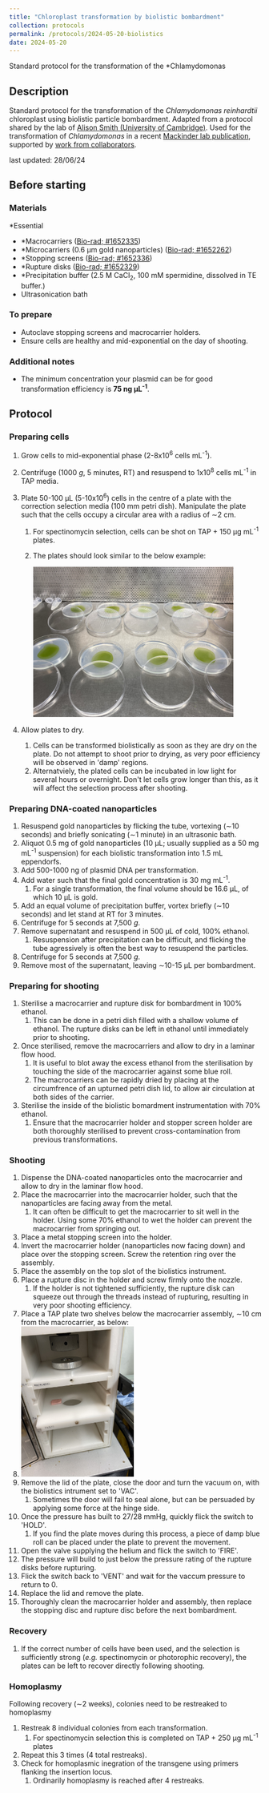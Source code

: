 ```yaml
---
title: "Chloroplast transformation by biolistic bombardment"
collection: protocols
permalink: /protocols/2024-05-20-biolistics
date: 2024-05-20
---
```


Standard protocol for the transformation of the *Chlamydomonas 

## Description
Standard protocol for the transformation of the *Chlamydomonas reinhardtii* chloroplast using biolistic particle bombardment. Adapted from a protocol shared by the lab of <a href="https://www.plantsci.cam.ac.uk/directory/smith-alison">Alison Smith (University of Cambridge)</a>. Used for the transformation of *Chlamydomonas* in a recent <a href="https://www.biorxiv.org/content/10.1101/2024.04.09.588658v1">Mackinder lab publication</a>, supported by <a href="https://www.biorxiv.org/content/10.1101/2024.05.08.593163v2">work from collaborators</a>.

last updated: 28/06/24

## Before starting

### Materials
*Essential
- *Macrocarriers (<a href="https://www.bio-rad.com/en-uk/sku/1652335-macrocarriers?ID=1652335">Bio-rad; #1652335</a>)
- *Microcarriers (0.6 &#181;m gold nanoparticles) (<a href="https://www.bio-rad.com/en-uk/sku/1652262-0-6-um-gold-microcarriers?ID=1652262">Bio-rad; #1652262</a>)
- *Stopping screens (<a href="https://www.bio-rad.com/en-uk/sku/1652336-stopping-screens?ID=1652336">Bio-rad; #1652336</a>)
- *Rupture disks (<a href="https://www.bio-rad.com/en-uk/sku/1652329-1-100-psi-rupture-disks?ID=1652329">Bio-rad; #1652329</a>)
- *Precipitation buffer (2.5 M CaCl<sub>2</sub>, 100 mM spermidine, dissolved in TE buffer.)
- Ultrasonication bath

### To prepare
- Autoclave stopping screens and macrocarrier holders.
- Ensure cells are healthy and mid-exponential on the day of shooting.

### Additional notes
- The minimum concentration your plasmid can be for good transformation efficiency is **75 ng &#181;L<sup>-1</sup>**.


## Protocol
### Preparing cells
1. Grow cells to mid-exponential phase (2-8x10<sup>6</sup> cells mL<sup>-1</sup>).
1. Centrifuge (1000 *g*, 5 minutes, RT) and resuspend to 1x10<sup>8</sup> cells mL<sup>-1</sup> in TAP media.
1. Plate 50-100 &#181;L (5-10x10<sup>6</sup>) cells in the centre of a plate with the correction selection media (100 mm petri dish). Manipulate the plate such that the cells occupy a circular area with a radius of &sim;2 cm.
   1. For spectinomycin selection, cells can be shot on TAP + 150 &#181;g mL<sup>-1</sup> plates.
   2. The plates should look similar  to the below example:
   
      <img src="/images/biolistics.jpg" alt="image of petri plates with a 4 cm diameter of cells drying" width="400"/>


1. Allow plates to dry.
   1. Cells can be transformed biolistically as soon as they are dry on the plate. Do not attempt to shoot prior to drying, as very poor efficiency will be observed in 'damp' regions.
   1. Alternatviely, the plated cells can be incubated in low light for several hours or overnight. Don't let cells grow longer than this, as it will affect the selection process after shooting.

### Preparing DNA-coated nanoparticles
1. Resuspend gold nanoparticles by flicking the tube, vortexing (&sim;10 seconds) and briefly sonicating (&sim;1 minute) in an ultrasonic bath.
1. Aliquot 0.5 mg of gold nanoparticles (10 &#181;L; usually supplied as a 50 mg mL<sup>-1</sup> suspension) for each biolistic transformation into 1.5 mL eppendorfs.
1. Add 500-1000 ng of plasmid DNA per transformation.
1. Add water such that the final gold concentration is 30 mg mL<sup>-1</sup>.
   1. For a single transformation, the final volume should be 16.6 &#181;L, of which 10 &#181;L is gold.
1. Add an equal volume of precipitation buffer, vortex briefly (&sim;10 seconds) and let stand at RT for 3 minutes.
1. Centrifuge for 5 seconds at 7,500 *g*.
1. Remove supernatant and resuspend in 500 &#181;L of cold, 100% ethanol.
   1. Resuspension after precipitation can be difficult, and flicking the tube agressively is often the best way to resuspend the particles.
1. Centrifuge for 5 seconds at 7,500 *g*.
1. Remove most of the supernatant, leaving &sim;10-15 &#181;L per bombardment.

### Preparing for shooting
1. Sterilise a macrocarrier and rupture disk for bombardment in 100% ethanol.
   1. This can be done in a petri dish filled with a shallow volume of ethanol. The rupture disks can be left in ethanol until immediately prior to shooting.
1. Once sterilised, remove the macrocarriers and allow to dry in a laminar flow hood.
   1. It is useful to blot away the excess ethanol from the sterilisation by touching the side of the macrocarrier against some blue roll.
   1. The macrocarriers can be rapidly dried by placing at the circumfrence of an upturned petri dish lid, to allow air circulation at both sides of the carrier.
1. Sterilise the inside of the biolistic bomardment instrumentation with 70% ethanol.
   1. Ensure that the macrocarrier holder and stopper screen holder are both thoroughly sterilised to prevent cross-contamination from previous transformations.

### Shooting
1. Dispense the DNA-coated nanoparticles onto the macrocarrier and allow to dry in the laminar flow hood.
1. Place the macrocarrier into the macrocarrier holder, such that the nanoparticles are facing away from the metal.
   1. It can often be difficult to get the macrocarrier to sit well in the holder. Using some 70% ethanol to wet the holder can prevent the macrocarrier from springing out.
1. Place a metal stopping screen into the holder.
1. Invert the macrocarrier holder (nanoparticles now facing down) and place over the stopping screen. Screw the retention ring over the assembly.
1. Place the assembly on the top slot of the biolistics instrument.
1. Place a rupture disc in the holder and screw firmly onto the nozzle.
   1. If the holder is not tightened sufficiently, the rupture disk can squeeze out through the threads instead of rupturing, resulting in very poor shooting efficiency.
1. Place a TAP plate two shelves below the macrocarrier assembly, &sim;10 cm from the macrocarrier, as below:
2. 
      <img src="/images/gene_gun.jpg" alt="image of petri plates with a 4 cm diameter of cells drying" height="300"/>
1. Remove the lid of the plate, close the door and turn the vacuum on, with the biolistics intrument set to 'VAC'.
   1. Sometimes the door will fail to seal alone, but can be persuaded by applying some force at the hinge side.
1. Once the pressure has built to 27/28 mmHg, quickly flick the switch to 'HOLD'.
   1. If you find the plate moves during this process, a piece of damp blue roll can be placed under the plate to prevent the movement.
1. Open the valve supplying the helium and flick the switch to 'FIRE'.
1. The pressure will build to just below the pressure rating of the rupture disks before rupturing.
1. Flick the switch back to 'VENT' and wait for the vaccum pressure to return to 0.
1. Replace the lid and remove the plate.
1. Thoroughly clean the macrocarrier holder and assembly, then replace the stopping disc and rupture disc before the next bombardment.

### Recovery
1. If the correct number of cells have been used, and the selection is sufficiently strong (*e.g.* spectinomycin or photorophic recovery), the plates can be left to recover directly following shooting.

### Homoplasmy
Following recovery (&sim;2 weeks), colonies need to be restreaked to homoplasmy 
1. Restreak 8 individual colonies from each transformation.
   1. For spectinomycin selection this is completed on TAP + 250 &#181;g mL<sup>-1</sup> plates
1. Repeat this 3 times (4 total restreaks).
1. Check for homoplasmic inegration of the transgene using primers flanking the insertion locus.
   1. Ordinarily homoplasmy is reached after 4 restreaks.